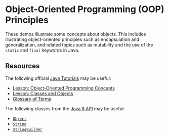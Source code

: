 Object-Oriented Programming (OOP) Principles
=================================================

These demos illustrate some concepts about objects. This includes illustrating object-oriented principles such as encapsulation and generalization, and related topics such as mutability and the use of the `static` and `final` keywords in Java. 

## Resources ##

The following official [Java Tutorials](http://docs.oracle.com/javase/tutorial/index.html) may be useful:

- [Lesson: Object-Oriented Programming Concepts](http://docs.oracle.com/javase/tutorial/java/concepts/index.html)
- [Lesson: Classes and Objects](http://docs.oracle.com/javase/tutorial/java/javaOO/index.html)
- [Glossary of Terms](http://docs.oracle.com/javase/tutorial/information/glossary.html)

The following classes from the [Java 8 API](http://docs.oracle.com/javase/8/docs/api/) may be useful:

- [`Object`](http://docs.oracle.com/javase/8/docs/api/java/lang/Object.html)
- [`String`](http://docs.oracle.com/javase/8/docs/api/java/lang/String.html)
- [`StringBuilder`](http://docs.oracle.com/javase/8/docs/api/java/lang/StringBuilder.html)

